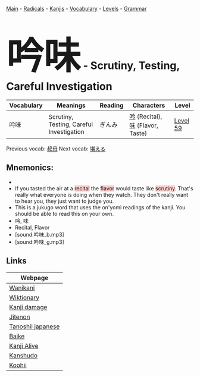 <style> bigfont {font-size: 100px}</style>
[Main](../README.md) -
[Radicals](../radicals.md) -
[Kanjis](../kanjis.md) -
[Vocabulary](../vocabulary.md) -
[Levels](../levels.md) -
[Grammar](../grammar.md)
# <bigfont> 吟味</bigfont> - Scrutiny, Testing, Careful Investigation 

| Vocabulary | Meanings | Reading | Characters | Level |
| --- | --- | --- | --- | --- |
| 吟味 | Scrutiny, Testing, Careful Investigation | ぎんみ |  [吟](../kanjis/吟.md) (Recital), [味](../kanjis/味.md) (Flavor, Taste) | [Level 59](../levels/wk_level59.md) |

Previous vocab: [叔母](叔母.md) Next vocab: [堪える](堪える.md) 

## Mnemonics:

* 
* If you tasted the air at a <span style="background-color:#ffcccb"> recital</span> the <span style="background-color:#ffcccb"> flavor</span> would taste like <span style="background-color:#ffcccb"> scrutiny</span>. That's really what everyone is doing when they watch. They don't really want to hear you, they just want to judge you.
* This is a jukugo word that uses the on'yomi readings of the kanji. You should be able to read this on your own.
* 吟, 味
* Recital, Flavor
* [sound:吟味_b.mp3]
* [sound:吟味_g.mp3]


## Links 

| Webpage |
| --- |
| [Wanikani          ](https://www.wanikani.com/kanji/吟味) |
| [Wiktionary        ](https://en.wiktionary.org/wiki/吟味) |
| [Kanji damage      ](http://www.kanjidamage.com/kanji/search?utf8=✓&q=吟味) |
| [Jitenon           ](https://jitenon.com/kanji/吟味) |
| [Tanoshii japanese ](https://www.tanoshiijapanese.com/dictionary/kanji.cfm?k=吟味) |
| [Baike             ](https://baike.baidu.com/item/吟味) |
| [Kanji Alive       ](https://app.kanjialive.com/吟味) |
| [Kanshudo          ](https://www.kanshudo.com/searchmn?q=吟味) |
| [Koohii            ](https://kanji.koohii.com/study/kanji/吟味) |
